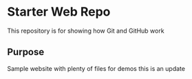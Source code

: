 # Starter Web Repo

This repository is for showing how Git and GitHub work

## Purpose

Sample website with plenty of files for demos
this is an update
